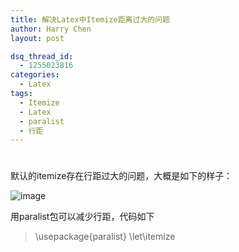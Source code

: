 ```yaml
---
title: 解决Latex中Itemize距离过大的问题
author: Harry Chen
layout: post

dsq_thread_id:
  - 1255023816
categories:
  - Latex
tags:
  - Itemize
  - Latex
  - paralist
  - 行距
---
```

# 

默认的itemize存在行距过大的问题，大概是如下的样子：

![image][1]

用paralist包可以减少行距，代码如下

> \usepackage{paralist}
\let\itemize

   [1]: http://www.roybit.com/wp-content/uploads/2012/03/image_thumb2.png (image)
